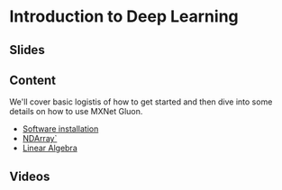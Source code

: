 # Introduction to Deep Learning

## Slides

## Content

We'll cover basic logistis of how to get started and then dive into
some details on how to use MXNet Gluon.

* [Software installation](http://en.diveintodeeplearning.org/chapter_crashcourse/install.html)
* [NDArray`](http://en.diveintodeeplearning.org/chapter_crashcourse/ndarray.html)
* [Linear Algebra](http://en.diveintodeeplearning.org/chapter_crashcourse/linear-algebra.html)

## Videos
